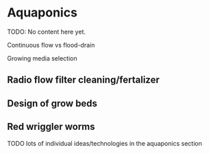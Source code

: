 <script>
  var t = "This is just a development preview. Please find the proper version of this at: http://landscape.the-costas.com/landscaping/ "
</script> 

# Aquaponics

TODO: No content here yet.

Continuous flow vs flood-drain

Growing media selection



## Radio flow filter cleaning/fertalizer

## Design of grow beds

## Red wriggler worms
TODO lots of individual ideas/technologies in the aquaponics section


<!-- Global site tag (gtag.js) - Google Analytics -->
<script async src="https://www.googletagmanager.com/gtag/js?id=UA-177071585-1"></script>
<script>
  window.dataLayer = window.dataLayer || [];
  function gtag(){dataLayer.push(arguments);}
  gtag('js', new Date());

  gtag('config', 'UA-177071585-1');
</script>

